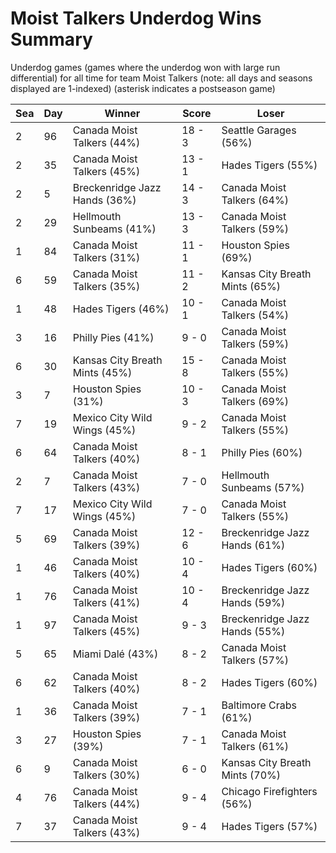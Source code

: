 # Moist Talkers Underdog Wins Summary



Underdog games (games where the underdog won with large run differential) for all time for team Moist Talkers (note: all days and seasons displayed are 1-indexed) (asterisk indicates a postseason game)


| Sea | Day | Winner | Score | Loser | 
| ------ |------ |------ |------ |------ |
| 2 | 96 | Canada Moist Talkers (44%) | 18 - 3 | Seattle Garages (56%) | 
| 2 | 35 | Canada Moist Talkers (45%) | 13 - 1 | Hades Tigers (55%) | 
| 2 | 5 | Breckenridge Jazz Hands (36%) | 14 - 3 | Canada Moist Talkers (64%) | 
| 2 | 29 | Hellmouth Sunbeams (41%) | 13 - 3 | Canada Moist Talkers (59%) | 
| 1 | 84 | Canada Moist Talkers (31%) | 11 - 1 | Houston Spies (69%) | 
| 6 | 59 | Canada Moist Talkers (35%) | 11 - 2 | Kansas City Breath Mints (65%) | 
| 1 | 48 | Hades Tigers (46%) | 10 - 1 | Canada Moist Talkers (54%) | 
| 3 | 16 | Philly Pies (41%) | 9 - 0 | Canada Moist Talkers (59%) | 
| 6 | 30 | Kansas City Breath Mints (45%) | 15 - 8 | Canada Moist Talkers (55%) | 
| 3 | 7 | Houston Spies (31%) | 10 - 3 | Canada Moist Talkers (69%) | 
| 7 | 19 | Mexico City Wild Wings (45%) | 9 - 2 | Canada Moist Talkers (55%) | 
| 6 | 64 | Canada Moist Talkers (40%) | 8 - 1 | Philly Pies (60%) | 
| 2 | 7 | Canada Moist Talkers (43%) | 7 - 0 | Hellmouth Sunbeams (57%) | 
| 7 | 17 | Mexico City Wild Wings (45%) | 7 - 0 | Canada Moist Talkers (55%) | 
| 5 | 69 | Canada Moist Talkers (39%) | 12 - 6 | Breckenridge Jazz Hands (61%) | 
| 1 | 46 | Canada Moist Talkers (40%) | 10 - 4 | Hades Tigers (60%) | 
| 1 | 76 | Canada Moist Talkers (41%) | 10 - 4 | Breckenridge Jazz Hands (59%) | 
| 1 | 97 | Canada Moist Talkers (45%) | 9 - 3 | Breckenridge Jazz Hands (55%) | 
| 5 | 65 | Miami Dalé (43%) | 8 - 2 | Canada Moist Talkers (57%) | 
| 6 | 62 | Canada Moist Talkers (40%) | 8 - 2 | Hades Tigers (60%) | 
| 1 | 36 | Canada Moist Talkers (39%) | 7 - 1 | Baltimore Crabs (61%) | 
| 3 | 27 | Houston Spies (39%) | 7 - 1 | Canada Moist Talkers (61%) | 
| 6 | 9 | Canada Moist Talkers (30%) | 6 - 0 | Kansas City Breath Mints (70%) | 
| 4 | 76 | Canada Moist Talkers (44%) | 9 - 4 | Chicago Firefighters (56%) | 
| 7 | 37 | Canada Moist Talkers (43%) | 9 - 4 | Hades Tigers (57%) | 



